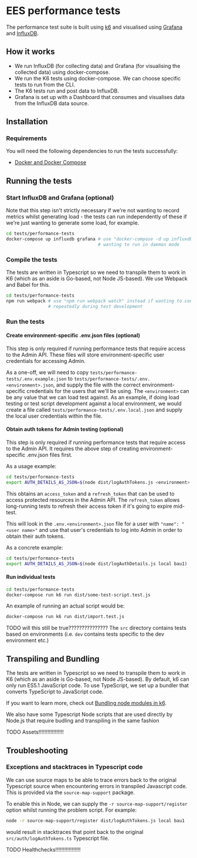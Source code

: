 # EES performance tests

The performance test suite is built using [k6](https://k6.io/) and visualised using 
[Grafana](https://grafana.com/) and [InfluxDB](https://www.influxdata.com/).

## How it works

* We run InfluxDB (for collecting data) and Grafana (for visualising the collected data) using docker-compose.
* We run the K6 tests using docker-compose.  We can choose specific tests to run from the CLI.
* The K6 tests run and post data to InfluxDB.
* Grafana is set up with a Dashboard that consumes and visualises data from the InfluxDB data source.

## Installation

### Requirements

You will need the following dependencies to run the tests successfully:

- [Docker and Docker Compose](https://docs.docker.com/)

## Running the tests

### Start InfluxDB and Grafana (optional)

Note that this step isn't strictly necessary if we're not wanting to record metrics whilst
generating load - the tests can run independently of these if we're just wanting to generate
some load, for example.

```bash
cd tests/performance-tests
docker-compose up influxdb grafana # use "docker-compose -d up influxdb grafana" instead if 
                                   # wanting to run in daemon mode
```

### Compile the tests

The tests are written in Typescript so we need to transpile them to work in K6 (which as an aside is 
Go-based, not Node JS-based). We use Webpack and Babel for this.

```bash
cd tests/performance-tests
npm run webpack # use "npm run webpack watch" instead if wanting to continue running webpack 
                # repeatedly during test development 
```

### Run the tests

#### Create environment-specific .env.json files (optional) 

This step is only required if running performance tests that require access to the Admin API.
These files will store environment-specific user credentials for accessing Admin.

As a one-off, we will need to copy `tests/performance-tests/.env.example.json` to
`tests/performance-tests/.env.<environment>.json`, and supply the file with the correct
environment-specific credentials for the users that we'll be using.  The `<environment>` can
be any value that we can load test against. As an example, if doing load testing or test script
development against a local environment, we would create a file called
`tests/performance-tests/.env.local.json` and supply the local user credentials within the file.

#### Obtain auth tokens for Admin testing (optional)

This step is only required if running performance tests that require access to the Admin API.
It requires the above step of creating environment-specific .env.json files first.

As a usage example:

```bash
cd tests/performance-tests
export AUTH_DETAILS_AS_JSON=$(node dist/logAuthTokens.js <environment> <user name>)
```

This obtains an `access_token` and a `refresh_token` that can be used to access protected resources
in the Admin API.  The `refresh_token` allows long-running tests to refresh their access token if
it's going to expire mid-test.

This will look in the `.env.<environment>.json` file for a user with `"name": "<user name>"` and use 
that user's credentials to log into Admin in order to obtain their auth tokens.

As a concrete example:


```bash
cd tests/performance-tests
export AUTH_DETAILS_AS_JSON=$(node dist/logAuthDetails.js local bau1)
```

#### Run individual tests

```bash
cd tests/performance-tests
docker-compose run k6 run dist/some-test-script.test.js
```

An example of running an actual script would be:

```bash
docker-compose run k6 run dist/import.test.js
```

TODO will this still be true???????????????
The `src` directory contains tests based on environments (i.e. `dev` contains tests specific to the 
dev environment etc.)

## Transpiling and Bundling

The tests are written in Typescript so we need to transpile them to work in K6 (which as an aside is
Go-based, not Node JS-based). By default, k6 can only run ES5.1 JavaScript code. To use TypeScript, we
set up a bundler that converts TypeScript to JavaScript code.

If you want to learn more, check out 
[Bundling node modules in k6](https://k6.io/docs/using-k6/modules#bundling-node-modules).

We also have some Typescript Node scripts that are used directly by Node.js that require budling and 
transpiling in the same fashion

TODO Assets!!!!!!!!!!!!!!!!!

## Troubleshooting

### Exceptions and stacktraces in Typescript code

We can use source maps to be able to trace errors back to the original Typescript source when 
encountering errors in transpiled Javascript code.  This is provided via the `source-map-support` 
package.

To enable this in Node, we can supply the `-r source-map-support/register` option whilst running the 
problem script.  For example:

```bash
node -r source-map-support/register dist/logAuthTokens.js local bau1
```

would result in stacktraces that point back to the original `src/auth/logAuthTokens.ts` Typescript 
file.

TODO Healthchecks!!!!!!!!!!!!!!!!!